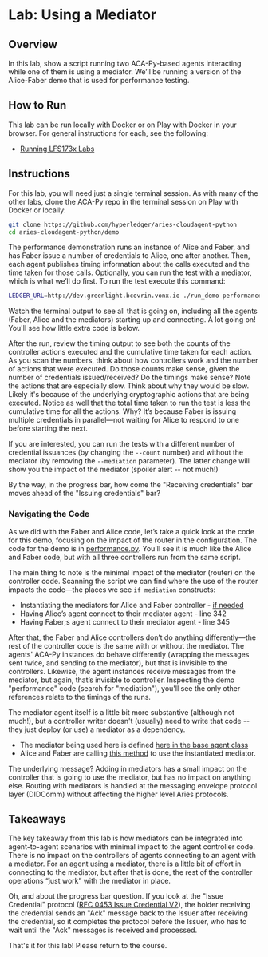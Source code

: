 # Lab: Using a Mediator

## Overview

In this lab, show a script running two ACA-Py-based agents interacting while one of them is using a mediator. We’ll be running a version of the Alice-Faber demo that is used for performance testing.

## How to Run

This lab can be run locally with Docker or on Play with Docker in your browser. For general instructions for each, see the following:

- [Running LFS173x Labs](RunningLabs.md)

## Instructions

For this lab, you will need just a single terminal session. As with many of the other labs, clone the ACA-Py repo in the terminal session on Play with Docker or locally:

```bash
git clone https://github.com/hyperledger/aries-cloudagent-python
cd aries-cloudagent-python/demo

```

The performance demonstration runs an instance of Alice and Faber, and has Faber issue a number of credentials to Alice, one after another. Then, each agent publishes timing information about the calls executed and the time taken for those calls. Optionally, you can run the test with a mediator, which is what we’ll do first. To run the test execute this command:

```bash
LEDGER_URL=http://dev.greenlight.bcovrin.vonx.io ./run_demo performance --mediation --timing --count 100

```

Watch the terminal output to see all that is going on, including all the agents (Faber, Alice and the mediators) starting up and connecting. A lot going on! You'll see how little extra code is below.

After the run, review the timing output to see both the counts of the controller actions executed and the cumulative time taken for each action. As you scan the numbers, think about how controllers work and the number of actions that were executed. Do those counts make sense, given the number of credentials issued/received? Do the timings make sense? Note the actions that are especially slow. Think about why they would be slow. Likely it's because of the underlying cryptographic actions that are being executed. Notice as well that the total time taken to run the test is less the cumulative time for all the actions. Why? It’s because Faber is issuing multiple credentials in parallel—not waiting for Alice to respond to one before starting the next.

If you are interested, you can run the tests with a different number of credential issuances (by changing the `--count` number) and without the mediator (by removing the `--mediation` parameter). The latter change will show you the impact of the mediator (spoiler alert -- not much!)

By the way, in the progress bar, how come the "Receiving credentials" bar moves ahead of the "Issuing credentials" bar?

### Navigating the Code

As we did with the Faber and Alice code, let’s take a quick look at the code for this demo, focusing on the impact of the router in the configuration. The code for the demo is in [performance.py](https://github.com/hyperledger/aries-cloudagent-python/blob/master/demo/runners/performance.py). You’ll see it is much like the Alice and Faber code, but with all three controllers run from the same script.

The main thing to note is the minimal impact of the mediator (router) on the controller code. Scanning the script we can find where the use of the router impacts the code—the places we see `if mediation` constructs:

- Instantiating the mediators for Alice and Faber controller - [if needed](https://github.com/hyperledger/aries-cloudagent-python/blob/d78d4ea483e76c8033141e3c6c8e1a68e3a72096/demo/runners/performance.py#L310)
- Having Alice’s agent connect to their mediator agent - line 342
- Having Faber;s agent connect to their mediator agent - line 345

After that, the Faber and Alice controllers don’t do anything differently—the rest of the controller code is the same with or without the mediator.  The agents' ACA-Py instances do behave differently (wrapping the messages sent twice, and sending to the mediator), but that is invisible to the controllers. Likewise, the agent instances receive messages from the mediator, but again, that’s invisible to controller. Inspecting the demo "performance" code (search for "mediation"), you'll see the only other references relate to the timings of the runs.

The mediator agent itself is a little bit more substantive (although not much!), but a controller writer doesn't (usually) need to write that code -- they just deploy (or use) a mediator as a dependency.

- The mediator being used here is defined [here in the base agent class](https://github.com/hyperledger/aries-cloudagent-python/blob/d78d4ea483e76c8033141e3c6c8e1a68e3a72096/demo/runners/support/agent.py#L996)
- Alice and Faber are calling [this method](https://github.com/hyperledger/aries-cloudagent-python/blob/d78d4ea483e76c8033141e3c6c8e1a68e3a72096/demo/runners/support/agent.py#L1049) to use the instantiated mediator.

The underlying message? Adding in mediators has a small impact on the controller that is going to use the mediator, but has no impact on anything else. Routing with mediators is handled at the messaging envelope protocol layer (DIDComm) without affecting the higher level Aries protocols.

## Takeaways

The key takeaway from this lab is how mediators can be integrated into agent-to-agent scenarios with minimal impact to the agent controller code. There is no impact on the controllers of agents connecting to an agent with a mediator. For an agent using a mediator, there is a little bit of effort in connecting to the mediator, but after that is done, the rest of the controller operations “just work” with the mediator in place.

Oh, and about the progress bar question. If you look at the "Issue Credential" protocol ([RFC 0453 Issue Credential V2](https://github.com/hyperledger/aries-rfcs/tree/master/features/0453-issue-credential-v2)), the holder receiving the credential sends an "Ack" message back to the Issuer after receiving the credential, so it completes the protocol before the Issuer, who has to wait until the "Ack" messages is received and processed.

That's it for this lab! Please return to the course.
